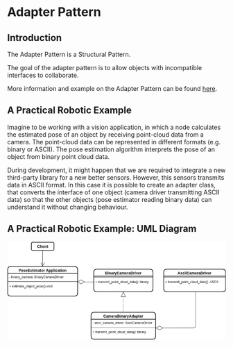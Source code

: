 # Adapter Pattern

## Introduction
The Adapter Pattern is a Structural Pattern.

The goal of the adapter pattern is to allow objects with incompatible interfaces to collaborate.

More information and example on the Adapter Pattern can be found [here](https://refactoring.guru/design-patterns/adapter).

## A Practical Robotic Example
Imagine to be working with a vision application, in which a node calculates the estimated pose of an object by receiving point-cloud data from a camera. The point-cloud data can be represented in different formats (e.g. binary or ASCII). The pose estimation algorithm interprets the pose of an object from binary point cloud data.

During development, it might happen that we are required to integrate a new third-party library for a new better sensors. However, this sensors transmits data in ASCII format. In this case it is possible to create an adapter class, that converts the interface of one object (camera driver transmitting ASCII data) so that the other objects (pose estimator reading binary data) can understand it without changing behaviour.

## A Practical Robotic Example: UML Diagram
![image](images/adapter_pattern.png)
